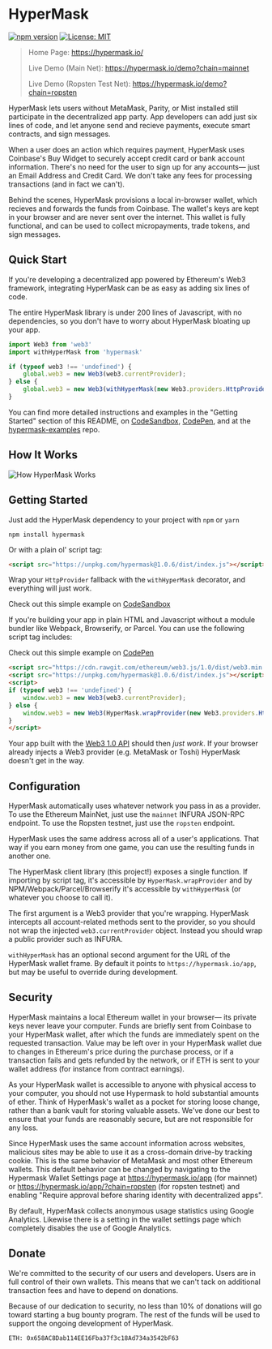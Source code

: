 # HyperMask

[![npm version](https://badge.fury.io/js/hypermask.svg)](https://badge.fury.io/js/hypermask)
[![License: MIT](https://img.shields.io/badge/License-MIT-yellow.svg)](https://opensource.org/licenses/MIT)


> Home Page: https://hypermask.io/
>
> Live Demo (Main Net): https://hypermask.io/demo?chain=mainnet
> 
> Live Demo (Ropsten Test Net): https://hypermask.io/demo?chain=ropsten

HyperMask lets users without MetaMask, Parity, or Mist installed still participate in the decentralized app party. App developers can add just six lines of code, and let anyone send and recieve payments, execute smart contracts, and sign messages. 

When a user does an action which requires payment, HyperMask uses Coinbase's Buy Widget to securely accept credit card or bank account information. There's no need for the user to sign up for any accounts— just an Email Address and Credit Card. We don't take any fees for processing transactions (and in fact we can't). 

Behind the scenes, HyperMask provisions a local in-browser wallet, which recieves and forwards the funds from Coinbase. The wallet's keys are kept in your browser and are never sent over the internet. This wallet is fully functional, and can be used to collect micropayments, trade tokens, and sign messages. 

## Quick Start

If you're developing a decentralized app powered by Ethereum's Web3 framework, integrating HyperMask can be as easy as adding six lines of code. 

The entire HyperMask library is under 200 lines of Javascript, with no dependencies, so you don't have to worry about HyperMask bloating up your app. 

```js
import Web3 from 'web3'
import withHyperMask from 'hypermask'

if (typeof web3 !== 'undefined') {
    global.web3 = new Web3(web3.currentProvider);
} else {
    global.web3 = new Web3(withHyperMask(new Web3.providers.HttpProvider("https://mainnet.infura.io/")));
}
```

You can find more detailed instructions and examples in the "Getting Started" section of this README, on [CodeSandbox](https://codesandbox.io/s/81ooko0qnl), [CodePen](https://codepen.io/hypermask/pen/gvadRv/left/?editors=1010), and at the [hypermask-examples](https://github.com/hypermask/hypermask-examples) repo. 


## How It Works

![How HyperMask Works](https://hypermask.io/how-it-works.svg)


## Getting Started

Just add the HyperMask dependency to your project with `npm` or `yarn`

    npm install hypermask
    
Or with a plain ol' script tag:
    
```html
<script src="https://unpkg.com/hypermask@1.0.6/dist/index.js"></script>
```

Wrap your `HttpProvider` fallback with the `withHyperMask` decorator, and everything will just work. 



Check out this simple example on [CodeSandbox](https://codesandbox.io/s/81ooko0qnl)

If you're building your app in plain HTML and Javascript without a module bundler like Webpack, Browserify, or Parcel. You can use the following script tag includes:

Check out this simple example on [CodePen](https://codepen.io/hypermask/pen/gvadRv/left/?editors=1010)


```html
<script src="https://cdn.rawgit.com/ethereum/web3.js/1.0/dist/web3.min.js"></script>
<script src="https://unpkg.com/hypermask@1.0.6/dist/index.js"></script>
<script>
if (typeof web3 !== 'undefined') {
    window.web3 = new Web3(web3.currentProvider);
} else {
    window.web3 = new Web3(HyperMask.wrapProvider(new Web3.providers.HttpProvider("https://mainnet.infura.io/")));
}
</script>
```

Your app built with the [Web3 1.0 API](http://web3js.readthedocs.io/en/1.0/index.html) should then *just work*. If your browser already injects a Web3 provider (e.g. MetaMask or Toshi) HyperMask doesn't get in the way. 

## Configuration

HyperMask automatically uses whatever network you pass in as a provider. To use the Ethereum MainNet, just use the `mainnet` INFURA JSON-RPC endpoint. To use the Ropsten testnet, just use the `ropsten` endpoint. 

HyperMask uses the same address across all of a user's applications. That way if you earn money from one game, you can use the resulting funds in another one. 

The HyperMask client library (this project!) exposes a single function. If importing by script tag, it's accessible by `HyperMask.wrapProvider` and by NPM/Webpack/Parcel/Browserify it's accessible by `withHyperMask` (or whatever you choose to call it). 

The first argument is a Web3 provider that you're wrapping. HyperMask intercepts all account-related methods sent to the provider, so you should not wrap the injected `web3.currentProvider` object. Instead you should wrap a public provider such as INFURA.

`withHyperMask` has an optional second argument for the URL of the HyperMask wallet frame. By default it points to `https://hypermask.io/app`, but may be useful to override during development. 

## Security

HyperMask maintains a local Ethereum wallet in your browser— its private keys never leave your computer. Funds are briefly sent from Coinbase to your HyperMask wallet, after which the funds are immediately spent on the requested transaction. Value may be left over in your HyperMask wallet due to changes in Ethereum's price during the purchase process, or if a transaction fails and gets refunded by the network, or if ETH is sent to your wallet address (for instance from contract earnings).

As your HyperMask wallet is accessible to anyone with physical access to your computer, you should not use Hypermask to hold substantial amounts of ether. Think of HyperMask's wallet as a pocket for storing loose change, rather than a bank vault for storing valuable assets. We've done our best to ensure that your funds are reasonably secure, but are not responsible for any loss. 

Since HyperMask uses the same account information across websites, malicious sites may be able to use it as a cross-domain drive-by tracking cookie. This is the same behavior of MetaMask and most other Ethereum wallets. This default behavior can be changed by navigating to the Hypermask Wallet Settings page at https://hypermask.io/app (for mainnet) or https://hypermask.io/app/?chain=ropsten (for ropsten testnet) and enabling "Require approval before sharing identity with decentralized apps". 

By default, HyperMask collects anonymous usage statistics using Google Analytics. Likewise there is a setting in the wallet settings page which completely disables the use of Google Analytics.

## Donate

We're committed to the security of our users and developers. Users are in full control of their own wallets. This means that we can't tack on additional transaction fees and have to depend on donations. 

Because of our dedication to security, no less than 10% of donations will go toward starting a bug bounty program. The rest of the funds will be used to support the ongoing development of HyperMask.

```
ETH: 0x658AC8Dab114EE16Fba37f3c18Ad734a3542bF63
```


